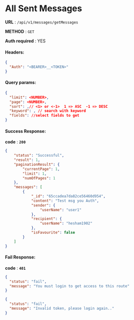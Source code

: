 # All Sent Messages

**URL** : `/api/v1/messages/getMessages`

**METHOD** : `GET`

**Auth required** : YES

#### Headers:

```json
{
  "Auth": "<BEARER>__<TOKEN>"
}
```

#### Query params:

```json
{
  "limit": <NUMBER>,
  "page": <NUMBER>,
  "sort": ,// <1> or <-1>  1 => ASC  -1 => DESC
  "keyword": , // search with keyword
  "fields": //select fields to get
}
```

#### Success Response:

**code** : **`200`**

```Json
{
    "status": "Successful",
    "result": 1,
    "paginationResult": {
        "currentPage": 1,
        "limit": 1,
        "numOfPages": 1
    },
    "messages": [
        {
            "_id": "65ccadea7da82ce56460d954",
            "content": "Test msg you Auth",
            "sender": {
                "userName": "user1"
            },
            "recipient": {
                "userName": "hesham1902"
            },
            "isFavourite": false
        }
    ]
}
```

#### Fail Response:

**code** : **`401`**

```json
{
  "status": "fail",
  "message": "You must login to get access to this route"
}
```

```json
{
  "status": "fail",
  "message": "Invalid token, please login again.."
}
```
